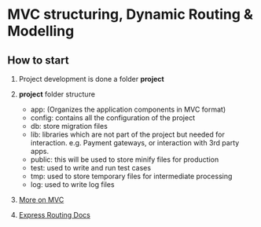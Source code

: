 # MVC structuring, Dynamic Routing & Modelling

## How to start

1. Project development is done a folder **project**
2. **project** folder structure

   - app: (Organizes the application components in MVC format)
   - config: contains all the configuration of the project
   - db: store migration files
   - lib: libraries which are not part of the project but needed for interaction. e.g. Payment gateways, or interaction with 3rd party apps.
   - public: this will be used to store minify files for production
   - test: used to write and run test cases
   - tmp: used to store temporary files for intermediate processing
   - log: used to write log files

3. [More on MVC](https://developer.mozilla.org/en-US/docs/Glossary/MVC)

4. [Express Routing Docs](https://expressjs.com/en/guide/routing.html)
